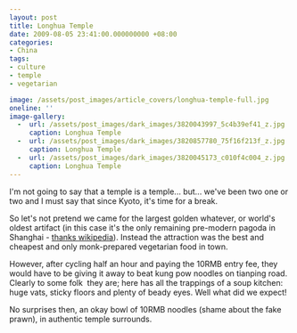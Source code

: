```yaml
---
layout: post
title: Longhua Temple
date: 2009-08-05 23:41:00.000000000 +08:00
categories:
- China
tags:
- culture
- temple
- vegetarian

image: /assets/post_images/article_covers/longhua-temple-full.jpg
oneline: ''
image-gallery:
  -  url: /assets/post_images/dark_images/3820043997_5c4b39ef41_z.jpg
     caption: Longhua Temple
  -  url: /assets/post_images/dark_images/3820857780_75f16f213f_z.jpg
     caption: Longhua Temple
  -  url: /assets/post_images/dark_images/3820045173_c010f4c004_z.jpg
     caption: Longhua Temple
---
```

I'm not going to say that a temple is a temple... but... we've been two one or two and I must say that since Kyoto, it's time for a break.

So let's not pretend we came for the largest golden whatever, or world's oldest artifact (in this case it's the only remaining pre-modern pagoda in Shanghai - <a href="http://en.wikipedia.org/wiki/Longhua_Temple" target="_blank">thanks wikipedia</a>). Instead the attraction was the best and cheapest and only monk-prepared vegetarian food in town.

However, after cycling half an hour and paying the 10RMB entry fee, they would have to be giving it away to beat kung pow noodles on tianping road. Clearly to some folk  they are; here has all the trappings of a soup kitchen: huge vats, sticky floors and plenty of beady eyes. Well what did we expect!

No surprises then, an okay bowl of 10RMB noodles (shame about the fake prawn), in authentic temple surrounds.
